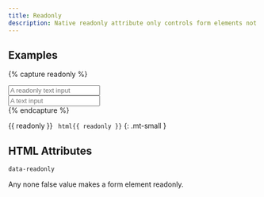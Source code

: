 ```yaml
---
title: Readonly
description: Native readonly attribute only controls form elements not editable, but still focusable and show a editable cursor in some browsers. Luda readonly attribute makes form elements not focusable nor editable.
---
```




## Examples

{% capture readonly %}
<div class="fm fm-inline fm-text">
  <input data-readonly placeholder="A readonly text input">
</div>
<div class="fm fm-inline fm-text">
  <input data-readonly="false" placeholder="A text input">
</div>
{% endcapture %}

{{ readonly }}
``` html{{ readonly }}```
{: .mt-small }



## HTML Attributes

``` html
data-readonly
```
Any none false value makes a form element readonly.